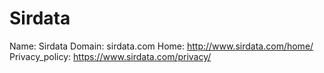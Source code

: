 
# Sirdata

Name: Sirdata
Domain: sirdata.com
Home: http://www.sirdata.com/home/
Privacy_policy: https://www.sirdata.com/privacy/
